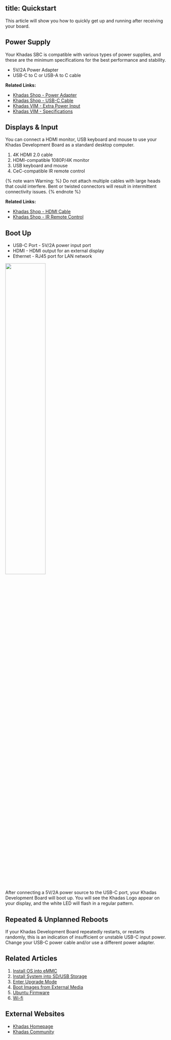 title: Quickstart
---

This article will show you how to quickly get up and running after receiving your board.

## Power Supply
Your Khadas SBC is compatible with various types of power supplies, and these are the minimum specifications for the best performance and stability.

* 5V/2A Power Adapter
* USB-C to C or USB-A to C cable

**Related Links:**
* [Khadas Shop - Power Adapter](https://www.khadas.com/product-page/power-adapter)
* [Khadas Shop - USB-C Cable](https://www.khadas.com/product-page/usb-c-cable)
* [Khadas VIM - Extra Power Input](ExtraPowerInput.html)
* [Khadas VIM - Specifications](https://www.khadas.com/vim)

## Displays & Input
You can connect a HDMI monitor, USB keyboard and mouse to use your Khadas Development Board as a standard desktop computer.

1. 4K HDMI 2.0 cable
2. HDMI-compatible 1080P/4K monitor
3. USB keyboard and mouse
4. CeC-compatible IR remote control

{% note warn Warning: %}
Do not attach multiple cables with large heads that could interfere. Bent or twisted connectors will result in intermittent connectivity issues.
{% endnote %}

**Related Links:**
* [Khadas Shop - HDMI Cable](https://www.khadas.com/product-page/hdmi-cable)
* [Khadas Shop - IR Remote Control](https://www.khadas.com/product-page/ir-remote)

## Boot Up

* USB-C Port - 5V/2A power input port
* HDMI - HDMI output for an external display
* Ethernet - RJ45 port for LAN network

<img src="/linux/images/vim1/QuickStart.jpg" width="50%" height="50%">

After connecting a 5V/2A power source to the USB-C port, your Khadas Development Board will boot up. You will see the Khadas Logo appear on your display, and the white LED will flash in a regular pattern.

## Repeated & Unplanned Reboots
If your Khadas Development Board repeatedly restarts, or restarts randomly, this is an indication of insufficient or unstable USB-C input power. Change your USB-C power cable and/or use a different power adapter.

## Related Articles

1. [Install OS into eMMC](InstallOsIntoEmmc.html)
2. [Install System into SD/USB Storage](InstallOsIntoSdusb.html)
3. [Enter Upgrade Mode](BootIntoUpgradeMode.html)
4. [Boot Images from External Media](BootFromExtMedia.html)
5. [Ubuntu Firmware](Vim1UbuntuFirmware.html)
6. [Wi-fi](Wifi.html)

## External Websites
* [Khadas Homepage](https://www.khadas.com)
* [Khadas Community](https://forum.khadas.com)

